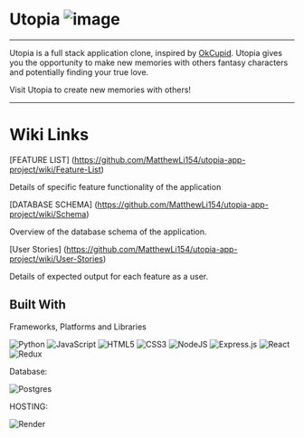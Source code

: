 # Utopia ![image](https://i.imgur.com/1kY4QtL.png)

***

Utopia is a full stack application clone, inspired by [OkCupid](https://www.okcupid.com/). Utopia gives you the opportunity to make new memories with others fantasy characters and potentially finding your true love. 

Visit Utopia to create new memories with others! 

***

# Wiki Links

[FEATURE LIST] (https://github.com/MatthewLi154/utopia-app-project/wiki/Feature-List)

Details of specific feature functionality of the application

[DATABASE SCHEMA] (https://github.com/MatthewLi154/utopia-app-project/wiki/Schema)

Overview of the database schema of the application. 

[User Stories] (https://github.com/MatthewLi154/utopia-app-project/wiki/User-Stories)

Details of expected output for each feature as a user. 

## Built With

Frameworks, Platforms and Libraries

![Python](https://img.shields.io/badge/python-3670A0?style=for-the-badge&logo=python&logoColor=ffdd54)
![JavaScript](https://img.shields.io/badge/javascript-%23323330.svg?style=for-the-badge&logo=javascript&logoColor=%23F7DF1E)
![HTML5](https://img.shields.io/badge/html5-%23E34F26.svg?style=for-the-badge&logo=html5&logoColor=white)
![CSS3](https://img.shields.io/badge/css3-%231572B6.svg?style=for-the-badge&logo=css3&logoColor=white)
![NodeJS](https://img.shields.io/badge/node.js-6DA55F?style=for-the-badge&logo=node.js&logoColor=white)
![Express.js](https://img.shields.io/badge/express.js-%23404d59.svg?style=for-the-badge&logo=express&logoColor=%2361DAFB)
![React](https://img.shields.io/badge/react-%2320232a.svg?style=for-the-badge&logo=react&logoColor=%2361DAFB)
![Redux](https://img.shields.io/badge/redux-%23593d88.svg?style=for-the-badge&logo=redux&logoColor=white)

Database:

![Postgres](https://img.shields.io/badge/postgres-%23316192.svg?style=for-the-badge&logo=postgresql&logoColor=white)

HOSTING:

![Render](https://img.shields.io/badge/Render-%46E3B7.svg?style=for-the-badge&logo=render&logoColor=white)
